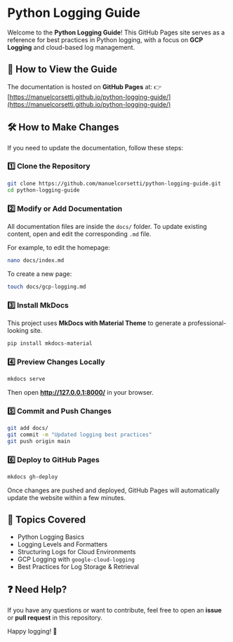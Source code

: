 # Python Logging Guide

Welcome to the **Python Logging Guide**! This GitHub Pages site serves as a reference for best practices in Python logging, with a focus on **GCP Logging** and cloud-based log management.

## 📌 How to View the Guide
The documentation is hosted on **GitHub Pages** at:
👉 [https://manuelcorsetti.github.io/python-logging-guide/](https://manuelcorsetti.github.io/python-logging-guide/)

## 🛠 How to Make Changes
If you need to update the documentation, follow these steps:

### 1️⃣ Clone the Repository
```bash
git clone https://github.com/manuelcorsetti/python-logging-guide.git
cd python-logging-guide
```

### 2️⃣ Modify or Add Documentation
All documentation files are inside the `docs/` folder. To update existing content, open and edit the corresponding `.md` file.

For example, to edit the homepage:
```bash
nano docs/index.md
```
To create a new page:
```bash
touch docs/gcp-logging.md
```

### 3️⃣ Install MkDocs
This project uses **MkDocs with Material Theme** to generate a professional-looking site.
```bash
pip install mkdocs-material
```

### 4️⃣ Preview Changes Locally
```bash
mkdocs serve
```
Then open **http://127.0.0.1:8000/** in your browser.

### 5️⃣ Commit and Push Changes
```bash
git add docs/
git commit -m "Updated logging best practices"
git push origin main
```

### 6️⃣ Deploy to GitHub Pages
```bash
mkdocs gh-deploy
```

Once changes are pushed and deployed, GitHub Pages will automatically update the website within a few minutes.

## 📖 Topics Covered
- Python Logging Basics
- Logging Levels and Formatters
- Structuring Logs for Cloud Environments
- GCP Logging with `google-cloud-logging`
- Best Practices for Log Storage & Retrieval

## ❓ Need Help?
If you have any questions or want to contribute, feel free to open an **issue** or **pull request** in this repository.

Happy logging! 🚀
